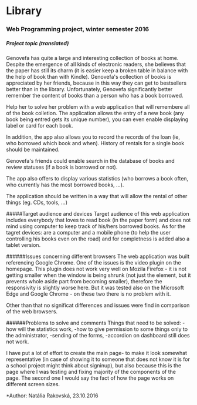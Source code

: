 ﻿Library
==========
### Web Programming project, winter semester 2016

##### Project topic (translated)
Genovefa has quite a large and interesting collection of books at home. Despite the emergence of all kinds of electronic readers, she believes that the paper has still its charm (it is easier keep a broken table in balance with the help of book than with Kindle). Genovefa's collection of books is appreciated by her friends, because in this way they can get to bestsellers better than in the library. Unfortunately, Genovefa significantly better remember the content of books than a person who has a book borrowed.

Help her to solve her problem with a web application that will remembere all of the book colletion. The application allows the entry of a new book (any book being entred gets its unique number), you can even enable displaying label or card for each book.

In addition, the app also allows you to record the records of the loan (ie, who borrowed which book and when). History of rentals for a single book should be maintained.

Genovefa's friends could enable search in the database of books and review statuses (if a book is borrowed or not).

The app also offers to display various statistics (who borrows a book often, who currently has the most borrowed books, ...).

The application should be written in a way that will allow the rental of other things (eg. CDs, tools, ...)

#####Target audience and devices
Target audience of this web application includes everybody that loves to read book (in the paper form) and does not mind using computer to keep track of his/hers borrowed books.
As for the tagret devices: are a computer and a mobile phone (to help the user controlling his books even on the road) and for completness is added also a tablet version.

######Issues concerning different browsers
The web application was built referencing Google Chrome.
One of the issues is the video plugin on the homepage. 
This plugin does not work very well on Mozila Firefox - it is not getting smaller when the window is being shrunk (not just the element, but it prevents whole aside part from becoming smaller), therefore the responsivity is slightly worse here.
But it was tested also on the Microsoft Edge and Google Chrome - on these two there is no problem with it.

Other than that no significat differences and issues were find in comparison of the web browsers.

######Problems to solve and comments
Things that need to be solved: 
-how will the statistics work,
-how to give permission to some things only to the administrator,
-sending of the forms,
-accordion on dashboard still does not work.

I have put a lot of effort to create the main page- to make it look somewhat representative 
(in case of showing it to someone that does not know it is for a school project might think about signinup), 
but also because this is the page where I was testing and fixing majority of the components of the page.
The second one I would say the fact of how the page works on different screen sizes.


*Author:
Natália Rakovská, 23.10.2016
